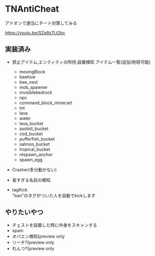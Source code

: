 # TNAntiCheat
アドオンで適当にチート対策してみる
  
https://youtu.be/SZq9z7Lt2bc  
  
## 実装済み
- 禁止アイテム,エンティティの所持,設置検知 
アイテム一覧(追加/削除可能) 
  - movingBlock
  - beehive
  - bee_nest
  - mob_spawner
  - invisiblebedrock
  - npc
  - command_block_minecart
  - tnt
  - lava
  - water
  - lava_bucket
  - axolotl_bucket
  - cod_bucket
  - pufferfish_bucket
  - salmon_bucket
  - tropical_bucket
  - respawn_anchor
  - spawn_egg

- Crasher(多分動かない)
- 長すぎる名前の検知
- tagKick  
"ban"のタグがついた人を自動でkickします

## やりたいやつ
- チェストを設置した時に中身をスキャンする
- spam
- オバエン検知(preview only
- リーチ?(preview only
- れんつ?(preview only
